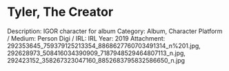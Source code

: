 # Tyler, The Creator

Description: IGOR character for album
Category: Album, Character
Platform / Medium: Person
Digi / IRL: IRL
Year: 2019
Attachment: 292353645_759379125213354_8868627760703491314_n%201.jpg, 292628973_508416034390909_7187948529464807113_n.jpg, 292423152_358267323047160_8852683795832586650_n.jpg